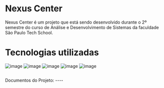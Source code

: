 # Nexus Center

Nexus Center é um projeto que está sendo desenvolvido durante o 2º semestre do curso de Análise e Desenvolvimento de Sistemas da faculdade São Paulo Tech School. 

# Tecnologias utilizadas

![image](https://img.shields.io/badge/HTML5-E34F26?style=for-the-badge&logo=html5&logoColor=white)
![image](https://img.shields.io/badge/CSS3-1572B6?style=for-the-badge&logo=css3&logoColor=white)
![image](https://img.shields.io/badge/JavaScript-F7DF1E?style=for-the-badge&logo=javascript&logoColor=black)
![image](https://img.shields.io/badge/MySQL-005C84?style=for-the-badge&logo=mysql&logoColor=white)
![image](https://img.shields.io/badge/Java-ED8B00?style=for-the-badge&logo=openjdk&logoColor=white)


##

Documentos do Projeto: ----

